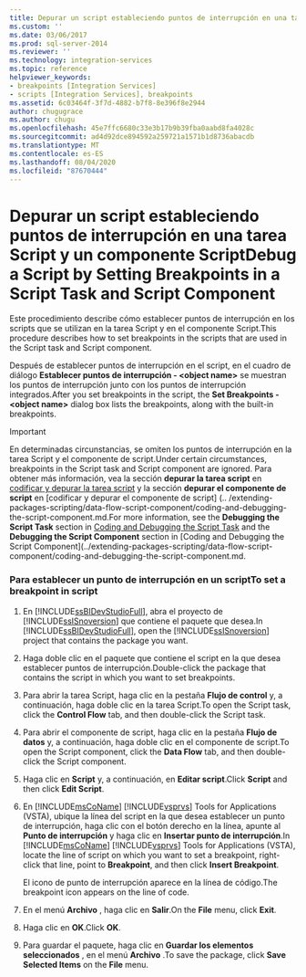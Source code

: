 ```yaml
---
title: Depurar un script estableciendo puntos de interrupción en una tarea Script y un componente de script | Microsoft Docs
ms.custom: ''
ms.date: 03/06/2017
ms.prod: sql-server-2014
ms.reviewer: ''
ms.technology: integration-services
ms.topic: reference
helpviewer_keywords:
- breakpoints [Integration Services]
- scripts [Integration Services], breakpoints
ms.assetid: 6c03464f-3f7d-4882-b7f8-8e396f8e2944
author: chugugrace
ms.author: chugu
ms.openlocfilehash: 45e7ffc6680c33e3b17b9b39fba0aabd8fa4028c
ms.sourcegitcommit: ad4d92dce894592a259721a1571b1d8736abacdb
ms.translationtype: MT
ms.contentlocale: es-ES
ms.lasthandoff: 08/04/2020
ms.locfileid: "87670444"
---
```

# <a name="debug-a-script-by-setting-breakpoints-in-a-script-task-and-script-component"></a><span data-ttu-id="31113-102">Depurar un script estableciendo puntos de interrupción en una tarea Script y un componente Script</span><span class="sxs-lookup"><span data-stu-id="31113-102">Debug a Script by Setting Breakpoints in a Script Task and Script Component</span></span>
  <span data-ttu-id="31113-103">Este procedimiento describe cómo establecer puntos de interrupción en los scripts que se utilizan en la tarea Script y en el componente Script.</span><span class="sxs-lookup"><span data-stu-id="31113-103">This procedure describes how to set breakpoints in the scripts that are used in the Script task and Script component.</span></span>  
  
 <span data-ttu-id="31113-104">Después de establecer puntos de interrupción en el script, en el cuadro de diálogo **Establecer puntos de interrupción - \<object name>** se muestran los puntos de interrupción junto con los puntos de interrupción integrados.</span><span class="sxs-lookup"><span data-stu-id="31113-104">After you set breakpoints in the script, the **Set Breakpoints - \<object name>** dialog box lists the breakpoints, along with the built-in breakpoints.</span></span>  
  
> [!IMPORTANT]  
>  <span data-ttu-id="31113-105">En determinadas circunstancias, se omiten los puntos de interrupción en la tarea Script y el componente de script.</span><span class="sxs-lookup"><span data-stu-id="31113-105">Under certain circumstances, breakpoints in the Script task and Script component are ignored.</span></span> <span data-ttu-id="31113-106">Para obtener más información, vea la sección **depurar la tarea script** en [codificar y depurar la tarea script](../control-flow/script-task.md) y la sección **depurar el componente de script** en [codificar y depurar el componente de script] (.. /extending-packages-scripting/data-flow-script-component/coding-and-debugging-the-script-component.md.</span><span class="sxs-lookup"><span data-stu-id="31113-106">For more information, see the **Debugging the Script Task** section in [Coding and Debugging the Script Task](../control-flow/script-task.md) and the **Debugging the Script Component** section in [Coding and Debugging the Script Component](../extending-packages-scripting/data-flow-script-component/coding-and-debugging-the-script-component.md.</span></span>  
  
### <a name="to-set-a-breakpoint-in-script"></a><span data-ttu-id="31113-107">Para establecer un punto de interrupción en un script</span><span class="sxs-lookup"><span data-stu-id="31113-107">To set a breakpoint in script</span></span>  
  
1.  <span data-ttu-id="31113-108">En [!INCLUDE[ssBIDevStudioFull](../../includes/ssbidevstudiofull-md.md)], abra el proyecto de [!INCLUDE[ssISnoversion](../../includes/ssisnoversion-md.md)] que contiene el paquete que desea.</span><span class="sxs-lookup"><span data-stu-id="31113-108">In [!INCLUDE[ssBIDevStudioFull](../../includes/ssbidevstudiofull-md.md)], open the [!INCLUDE[ssISnoversion](../../includes/ssisnoversion-md.md)] project that contains the package you want.</span></span>  
  
2.  <span data-ttu-id="31113-109">Haga doble clic en el paquete que contiene el script en la que desea establecer puntos de interrupción.</span><span class="sxs-lookup"><span data-stu-id="31113-109">Double-click the package that contains the script in which you want to set breakpoints.</span></span>  
  
3.  <span data-ttu-id="31113-110">Para abrir la tarea Script, haga clic en la pestaña **Flujo de control** y, a continuación, haga doble clic en la tarea Script.</span><span class="sxs-lookup"><span data-stu-id="31113-110">To open the Script task, click the **Control Flow** tab, and then double-click the Script task.</span></span>  
  
4.  <span data-ttu-id="31113-111">Para abrir el componente de script, haga clic en la pestaña **Flujo de datos** y, a continuación, haga doble clic en el componente de script.</span><span class="sxs-lookup"><span data-stu-id="31113-111">To open the Script component, click the **Data Flow** tab, and then double-click the Script component.</span></span>  
  
5.  <span data-ttu-id="31113-112">Haga clic en **Script** y, a continuación, en **Editar script**.</span><span class="sxs-lookup"><span data-stu-id="31113-112">Click **Script** and then click **Edit Script**.</span></span>  
  
6.  <span data-ttu-id="31113-113">En [!INCLUDE[msCoName](../../includes/msconame-md.md)] [!INCLUDE[vsprvs](../../includes/vsprvs-md.md)] Tools for Applications (VSTA), ubique la línea del script en la que desea establecer un punto de interrupción, haga clic con el botón derecho en la línea, apunte al **Punto de interrupción** y haga clic en **Insertar punto de interrupción**.</span><span class="sxs-lookup"><span data-stu-id="31113-113">In [!INCLUDE[msCoName](../../includes/msconame-md.md)] [!INCLUDE[vsprvs](../../includes/vsprvs-md.md)] Tools for Applications (VSTA), locate the line of script on which you want to set a breakpoint, right-click that line, point to **Breakpoint**, and then click **Insert Breakpoint**.</span></span>  
  
     <span data-ttu-id="31113-114">El icono de punto de interrupción aparece en la línea de código.</span><span class="sxs-lookup"><span data-stu-id="31113-114">The breakpoint icon appears on the line of code.</span></span>  
  
7.  <span data-ttu-id="31113-115">En el menú **Archivo** , haga clic en **Salir**.</span><span class="sxs-lookup"><span data-stu-id="31113-115">On the **File** menu, click **Exit**.</span></span>  
  
8.  <span data-ttu-id="31113-116">Haga clic en **OK**.</span><span class="sxs-lookup"><span data-stu-id="31113-116">Click **OK**.</span></span>  
  
9. <span data-ttu-id="31113-117">Para guardar el paquete, haga clic en **Guardar los elementos seleccionados** , en el menú **Archivo** .</span><span class="sxs-lookup"><span data-stu-id="31113-117">To save the package, click **Save Selected Items** on the **File** menu.</span></span>  
  
  
